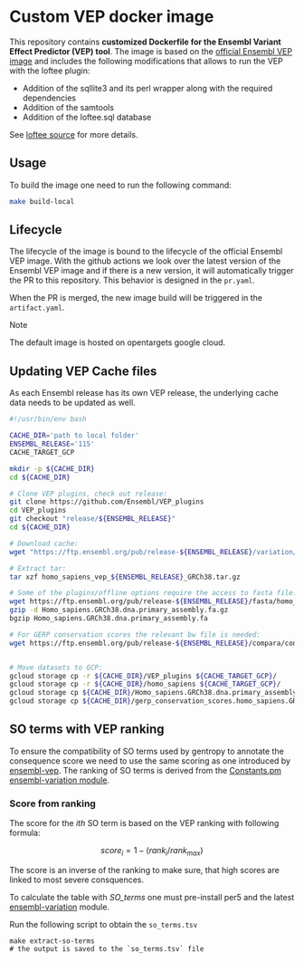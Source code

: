 # Custom VEP docker image

This repository contains **customized Dockerfile for the Ensembl Variant Effect Predictor (VEP) tool**. The image is based on the [official Ensembl VEP image](https://hub.docker.com/r/ensemblorg/ensembl-vep/tags) and includes the following modifications that allows to run the VEP with the loftee plugin:

- Addition of the sqllite3 and its perl wrapper along with the required dependencies
- Addition of the samtools
- Addition of the loftee.sql database

See [loftee source](https://github.com/konradjk/loftee) for more details.

## Usage

To build the image one need to run the following command:

```bash
make build-local
```

## Lifecycle

The lifecycle of the image is bound to the lifecycle of the official Ensembl VEP image. With the github actions we look over the latest version of the Ensembl VEP image and if there is a new version, it will automatically trigger the PR to this repository. This behavior is designed in the `pr.yaml`.

When the PR is merged, the new image build will be triggered in the `artifact.yaml`.

> [!NOTE]
> The default image is hosted on opentargets google cloud.

## Updating VEP Cache files

As each Ensembl release has its own VEP release, the underlying cache data needs to be updated as well.

```bash
#!/usr/bin/env bash

CACHE_DIR='path to local folder'
ENSEMBL_RELEASE='115'
CACHE_TARGET_GCP

mkdir -p ${CACHE_DIR}
cd ${CACHE_DIR}

# Clone VEP plugins, check out release:
git clone https://github.com/Ensembl/VEP_plugins 
cd VEP_plugins
git checkout "release/${ENSEMBL_RELEASE}"
cd ${CACHE_DIR}

# Download cache: 
wget "https://ftp.ensembl.org/pub/release-${ENSEMBL_RELEASE}/variation/indexed_vep_cache/homo_sapiens_vep_${ENSEMBL_RELEASE}_GRCh38.tar.gz" -P ${CACHE_DIR}/

# Extract tar:
tar xzf homo_sapiens_vep_${ENSEMBL_RELEASE}_GRCh38.tar.gz

# Some of the plugins/offline options require the access to fasta file:
wget https://ftp.ensembl.org/pub/release-${ENSEMBL_RELEASE}/fasta/homo_sapiens/dna/Homo_sapiens.GRCh38.dna.primary_assembly.fa.gz -P ${CACHE_DIR}/
gzip -d Homo_sapiens.GRCh38.dna.primary_assembly.fa.gz
bgzip Homo_sapiens.GRCh38.dna.primary_assembly.fa

# For GERP conservation scores the relevant bw file is needed:
wget https://ftp.ensembl.org/pub/release-${ENSEMBL_RELEASE}/compara/conservation_scores/92_mammals.gerp_conservation_score/gerp_conservation_scores.homo_sapiens.GRCh38.bw -P ${CACHE_DIR}/


# Move datasets to GCP:
gcloud storage cp -r ${CACHE_DIR}/VEP_plugins ${CACHE_TARGET_GCP}/
gcloud storage cp -r ${CACHE_DIR}/homo_sapiens ${CACHE_TARGET_GCP}/
gcloud storage cp ${CACHE_DIR}/Homo_sapiens.GRCh38.dna.primary_assembly.fa.gz ${CACHE_TARGET_GCP}/
gcloud storage cp ${CACHE_DIR}/gerp_conservation_scores.homo_sapiens.GRCh38.bw ${CACHE_TARGET_GCP}/
```

## SO terms with VEP ranking

To ensure the compatibility of SO terms used by gentropy to annotate the consequence score we need to use the same scoring as one introduced by [ensembl-vep](https://github.com/Ensembl/ensembl-vep). The ranking of SO terms is derived from the [Constants.pm ensembl-variation module](https://github.com/Ensembl/ensembl-variation/blob/release/114/modules/Bio/EnsEMBL/Variation/Utils/Constants.pm).

### Score from ranking
The score for the $ith$ SO term is based on the VEP ranking with following formula:

$$ score_{i} = 1 - (rank_{i} / rank_{max}) $$

The score is an inverse of the ranking to make sure, that high scores are linked to most severe consquences.

To calculate the table with *SO_terms* one must pre-install per5 and the latest [ensembl-variation](https://www.ensembl.org/info/docs/api/api_installation.html) module.

Run the following script to obtain the `so_terms.tsv`

```{bash}
make extract-so-terms
# the output is saved to the `so_terms.tsv` file
```
